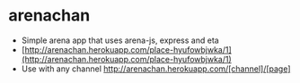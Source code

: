 # arenachan
* Simple arena app that uses arena-js, express and eta
* [http://arenachan.herokuapp.com/place-hyufowbjwka/1](http://arenachan.herokuapp.com/place-hyufowbjwka/1)
* Use with any channel http://arenachan.herokuapp.com/[channel]/[page]
